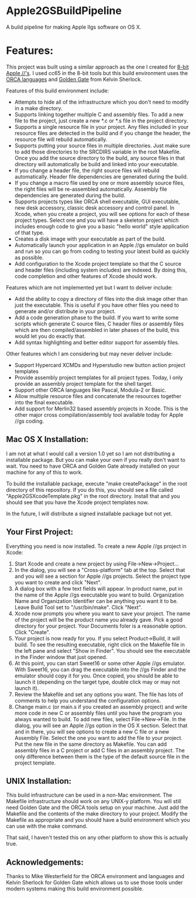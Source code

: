 Apple2GSBuildPipeline
=====================

A build pipeline for making Apple IIgs software on OS X.

Features:
=========

This project was built using a similar approach as the one I created for [8-bit Apple //'s](https://github.com/jeremysrand/Apple2BuildPipeline).  I used cc65 in the 8-bit tools but this build environment uses the [ORCA languages](https://juiced.gs/store/opus-ii-software/) and [Golden Gate](http://golden-gate.ksherlock.com) from Kelvin Sherlock.

Features of this build environment include:

   * Attempts to hide all of the infrastructure which you don't need to modify in a make directory.
   * Supports linking together multiple C and assembly files.  To add a new file to the project, just create a new *.c or *.s file in the project directory.
   * Supports a single resource file in your project.  Any files included in your resource files are detected in the build and if you change the header, the resource file will rebuild automatically.
   * Supports putting your source files in multiple directories.  Just make sure to add those directories to the SRCDIRS variable in the root Makefile.  Once you add the source directory to the build, any source files in that directory will automatically be build and linked into your executable.
   * If you change a header file, the right source files will rebuild automatically.  Header file dependencies are generated during the build.
   * If you change a macro file used by one or more assembly source files, the right files will be re-assembled automatically.  Assembly file dependencies are generated during the build.
   * Supports projects types like ORCA shell executable, GUI executable, new desk accessory, classic desk accessory and control panel.  In Xcode, when you create a project, you will see options for each of these project types.  Select one and you will have a skeleton project which includes enough code to give you a basic "hello world" style application of that type.
   * Creates a disk image with your executable as part of the build.
   * Automatically launch your application in an Apple //gs emulator on build and run so you can go from coding to testing your latest build as quickly as possible.
   * Add configuration to the Xcode project template so that the C source and header files (including system includes) are indexed.  By doing this, code completion and other features of Xcode should work.

Features which are not implemented yet but I want to deliver include:

   * Add the ability to copy a directory of files into the disk image other than just the executable.  This is useful if you have other files you need to generate and/or distribute in your project.
   * Add a code generation phase to the build.  If you want to write some scripts which generate C source files, C header files or assembly files which are then compiled/assembled in later phases of the build, this would let you do exactly that.
   * Add syntax highlighting and better editor support for assembly files.

Other features which I am considering but may never deliver include:

   * Support Hypercard XCMDs and Hyperstudio new button action project templates
   * Provide assembly project templates for all project types.  Today, I only provide an assembly project template for the shell target.
   * Support other ORCA languages like Pascal, Modula-2 or Basic.
   * Allow multiple resource files and concatenate the resources together into the final executable.
   * Add support for Merlin32 based assembly projects in Xcode.  This is the other major cross compilation/assembly tool available today for Apple //gs coding.

Mac OS X Installation:
----------------------

I am not at what I would call a version 1.0 yet so I am not distributing a installable package.  But you can make your own if you really don't want to wait.  You need to have ORCA and Golden Gate already installed on your machine for any of this to work.

To build the installable package, execute "make createPackage" in the root directory of this repository.  If you do this, you should see a file called "Apple2GSXcodeTemplate.pkg" in the root directory.  Install that and you should see that you have the Xcode project templates now.

In the future, I will distribute a signed installable package but not yet.

Your First Project:
-------------------

Everything you need is now installed.  To create a new Apple //gs project in Xcode:
   1. Start Xcode and create a new project by using File->New->Project...
   2. In the dialog, you will see a "Cross-platform" tab at the top.  Select that and you will see a section for Apple //gs projects.  Select the project type you want to create and click "Next".
   3. A dialog box with a few text fields will appear.  In product name, put in the name of the Apple //gs executable you want to build.  Organization Name and Organization Identifier can be anything you want it to be.  Leave Build Tool set to "/usr/bin/make".  Click "Next".
   4. Xcode now prompts you where you want to save your project.  The name of the project will be the product name you already gave.  Pick a good directory for your project.  Your Documents foler is a reasonable option.  Click "Create".
   5. Your project is now ready for you.  If you select Product->Build, it will build.  To see the resulting executable, right click on the Makefile file in the left pane and select "Show in Finder".  You should see the executable in the Finder window that just opened.
   6. At this point, you can start Sweet16 or some other Apple //gs emulator.  With Sweet16, you can drag the executable into the //gs Finder and the emulator should copy it for you.  Once copied, you should be able to launch it (depending on the target type, double click may or may not launch it).
   7. Review the Makefile and set any options you want.  The file has lots of comments to help you understand the configuration options.
   8. Change main.c (or main.s if you created an assembly project) and write more code in new C or assembly files until you have the program you always wanted to build.  To add new files, select File->New->File.  In the dialog, you will see an Apple //gs option in the OS X section.  Select that and in there, you will see options to create a new C file or a new Assembly File.  Select the one you want to add the file to your project.  Put the new file in the same directory as Makefile.  You can add assembly files in a C project or add C files in an assembly project.  The only difference between them is the type of the default source file in the project template.

UNIX Installation:
------------------

This build infrastructure can be used in a non-Mac environment.  The Makefile infrastructure should work on any UNIX-y platform.  You will still need Golden Gate and the ORCA tools setup on your machine.  Just add the Makefile and the contents of the make directory to your project.  Modify the Makefile as appropriate and you should have a build environment which you can use with the make command.

That said, I haven't tested this on any other platform to show this is actually true.

Acknowledgements:
-----------------

Thanks to Mike Westerfield for the ORCA environment and languages and Kelvin Sherlock for Golden Gate which allows us to use those tools under modern systems making this build environment possible.
